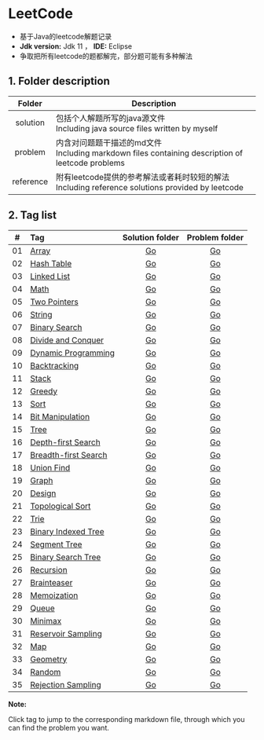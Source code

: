 # LeetCode

* 基于Java的leetcode解题记录
* **Jdk version:** Jdk 11  ，  **IDE:** Eclipse
* 争取把所有leetcode的题都解完，部分题可能有多种解法

## 1. Folder description  

| Folder |	Description |
| :--: | ---- |
| solution |	包括个人解题所写的java源文件  <br>Including java source files written by myself |
| problem |	内含对问题题干描述的md文件  <br>Including markdown files containing description of leetcode problems |
| reference | 附有leetcode提供的参考解法或者耗时较短的解法  <br>Including reference solutions provided by leetcode |


## 2. Tag list  

| # | Tag | Solution folder | Problem folder |
| :----: | :---- | :----: | :----: |
| 01 | [Array](https://github.com/Apollo4634/LeetCode/blob/master/solution/array/array.md) | [Go](https://github.com/Apollo4634/LeetCode/tree/master/solution/array) | [Go](https://github.com/Apollo4634/LeetCode/tree/master/problem/array) |
| 02 | [Hash Table](https://github.com/Apollo4634/LeetCode/blob/master/solution/hash_table/hash_table.md) | [Go](https://github.com/Apollo4634/LeetCode/tree/master/solution/hash_table) | [Go](https://github.com/Apollo4634/LeetCode/tree/master/problem/hash_table) |
| 03 | [Linked List](https://github.com/Apollo4634/LeetCode/blob/master/solution/linked_list/linked_list.md) | [Go](https://github.com/Apollo4634/LeetCode/tree/master/solution/linked_list) | [Go](https://github.com/Apollo4634/LeetCode/tree/master/problem/linked_list) |
| 04 | [Math](https://github.com/Apollo4634/LeetCode/blob/master/solution/math/math.md) | [Go](https://github.com/Apollo4634/LeetCode/tree/master/solution/math)| [Go](https://github.com/Apollo4634/LeetCode/tree/master/problem/math) |
| 05 | [Two Pointers](https://github.com/Apollo4634/LeetCode/blob/master/solution/two_pointers/two_pointers.md) |[Go](https://github.com/Apollo4634/LeetCode/tree/master/solution/two_pointers)|[Go](https://github.com/Apollo4634/LeetCode/tree/master/problem/two_pointers)|
| 06 | [String](https://github.com/Apollo4634/LeetCode/blob/master/solution/string/string.md) |[Go](https://github.com/Apollo4634/LeetCode/tree/master/solution/string)|[Go](https://github.com/Apollo4634/LeetCode/tree/master/problem/string)|
| 07 | [Binary Search](https://github.com/Apollo4634/LeetCode/blob/master/solution/binary_search/binary_search.md) |[Go](https://github.com/Apollo4634/LeetCode/tree/master/solution/binary_search)|[Go](https://github.com/Apollo4634/LeetCode/tree/master/problem/binary_search)|
| 08 | [Divide and Conquer](https://github.com/Apollo4634/LeetCode/blob/master/solution/divide_and_conquer/divide_and_conquer.md) |[Go](https://github.com/Apollo4634/LeetCode/tree/master/solution/divide_and_conquer)|[Go](https://github.com/Apollo4634/LeetCode/tree/master/problem/divide_and_conquer)|
| 09 | [Dynamic Programming](https://github.com/Apollo4634/LeetCode/blob/master/solution/dynamic_programming/dynamic_programming.md) |[Go](https://github.com/Apollo4634/LeetCode/tree/master/solution/dynamic_programming)|[Go](https://github.com/Apollo4634/LeetCode/tree/master/problem/dynamic_programming)|
| 10 | [Backtracking](https://github.com/Apollo4634/LeetCode/blob/master/solution/backtracking/backtracking.md) |[Go](https://github.com/Apollo4634/LeetCode/tree/master/solution/backtracking)|[Go](https://github.com/Apollo4634/LeetCode/tree/master/problem/backtracking)|
| 11 | [Stack](https://github.com/Apollo4634/LeetCode/blob/master/solution/stack/stack.md) |[Go](https://github.com/Apollo4634/LeetCode/tree/master/solution/stack)|[Go](https://github.com/Apollo4634/LeetCode/tree/master/problem/stack)|
| 12 | [Greedy](https://github.com/Apollo4634/LeetCode/blob/master/solution/greedy/greedy.md) |[Go](https://github.com/Apollo4634/LeetCode/tree/master/solution/greedy)|[Go](https://github.com/Apollo4634/LeetCode/tree/master/problem/greedy)|
| 13 | [Sort](https://github.com/Apollo4634/LeetCode/blob/master/solution/sort/sort.md) |[Go](https://github.com/Apollo4634/LeetCode/tree/master/solution/sort)|[Go](https://github.com/Apollo4634/LeetCode/tree/master/problem/sort)|
| 14 | [Bit Manipulation](https://github.com/Apollo4634/LeetCode/blob/master/solution/bit_manipulation/bit_manipulation.md) |[Go](https://github.com/Apollo4634/LeetCode/tree/master/solution/bit_manipulation)|[Go](https://github.com/Apollo4634/LeetCode/tree/master/problem/bit_manipulation)|
| 15 | [Tree](https://github.com/Apollo4634/LeetCode/blob/master/solution/tree/tree.md) |[Go](https://github.com/Apollo4634/LeetCode/tree/master/solution/tree)|[Go](https://github.com/Apollo4634/LeetCode/tree/master/problem/tree)|
| 16 | [Depth-first Search](https://github.com/Apollo4634/LeetCode/blob/master/solution/depth_first_search/depth_first_search.md) |[Go](https://github.com/Apollo4634/LeetCode/tree/master/solution/depth_first_search)|[Go](https://github.com/Apollo4634/LeetCode/tree/master/problem/depth_first_search)|
| 17 | [Breadth-first Search](https://github.com/Apollo4634/LeetCode/blob/master/solution/breadth_first_search/breadth_first_search.md) |[Go](https://github.com/Apollo4634/LeetCode/tree/master/solution/breadth_first_search)|[Go](https://github.com/Apollo4634/LeetCode/tree/master/problem/breadth_first_search)|
| 18 | [Union Find](https://github.com/Apollo4634/LeetCode/blob/master/solution/union_find/union_find.md) |[Go](https://github.com/Apollo4634/LeetCode/tree/master/solution/union_find)|[Go](https://github.com/Apollo4634/LeetCode/tree/master/problem/union_find)|
| 19 | [Graph](https://github.com/Apollo4634/LeetCode/blob/master/solution/graph/graph.md) |[Go](https://github.com/Apollo4634/LeetCode/tree/master/solution/graph)|[Go](https://github.com/Apollo4634/LeetCode/tree/master/problem/graph)|
| 20 | [Design](https://github.com/Apollo4634/LeetCode/blob/master/solution/design/design.md) |[Go](https://github.com/Apollo4634/LeetCode/tree/master/solution/design)|[Go](https://github.com/Apollo4634/LeetCode/tree/master/problem/design)|
| 21 | [Topological Sort](https://github.com/Apollo4634/LeetCode/blob/master/solution/topological_sort/topological_sort.md) |[Go](https://github.com/Apollo4634/LeetCode/tree/master/solution/topological_sort)|[Go](https://github.com/Apollo4634/LeetCode/tree/master/problem/topological_sort)|
| 22 | [Trie](https://github.com/Apollo4634/LeetCode/blob/master/solution/trie/trie.md) |[Go](https://github.com/Apollo4634/LeetCode/tree/master/solution/trie)|[Go](https://github.com/Apollo4634/LeetCode/tree/reference/problem/trie)|
| 23 | [Binary Indexed Tree](https://github.com/Apollo4634/LeetCode/blob/master/solution/binary_indexed_tree/binary_indexed_tree.md) |[Go](https://github.com/Apollo4634/LeetCode/tree/master/solution/binary_indexed_tree)|[Go](https://github.com/Apollo4634/LeetCode/tree/master/problem/binary_indexed_tree)|
| 24 | [Segment Tree](https://github.com/Apollo4634/LeetCode/blob/master/solution/segment_tree/segment_tree.md) |[Go](https://github.com/Apollo4634/LeetCode/tree/master/solution/segment_tree)|[Go](https://github.com/Apollo4634/LeetCode/tree/master/problem/segment_tree)|
| 25 | [Binary Search Tree](https://github.com/Apollo4634/LeetCode/blob/master/solution/binary_search_tree/binary_search_tree.md) |[Go](https://github.com/Apollo4634/LeetCode/tree/master/solution/binary_search_tree)|[Go](https://github.com/Apollo4634/LeetCode/tree/master/problem/binary_search_tree)|
| 26 | [Recursion](https://github.com/Apollo4634/LeetCode/blob/master/solution/recursion/recursion.md) |[Go](https://github.com/Apollo4634/LeetCode/tree/master/solution/recursion)|[Go](https://github.com/Apollo4634/LeetCode/tree/master/problem/recursion)|
| 27 | [Brainteaser](https://github.com/Apollo4634/LeetCode/blob/master/solution/brainteaser) |[Go](https://github.com/Apollo4634/LeetCode/tree/master/solution/brainteaser)|[Go](https://github.com/Apollo4634/LeetCode/tree/master/problem/brainteaser)|
| 28 | [Memoization](https://github.com/Apollo4634/LeetCode/blob/master/solution/memoization/memoization.md) |[Go](https://github.com/Apollo4634/LeetCode/tree/master/solution/memoization)|[Go](https://github.com/Apollo4634/LeetCode/tree/master/problem/memoization)|
| 29 | [Queue](https://github.com/Apollo4634/LeetCode/blob/master/solution/queue/queue.md) |[Go](https://github.com/Apollo4634/LeetCode/tree/master/solution/queue)|[Go](https://github.com/Apollo4634/LeetCode/tree/master/problem/queue)|
| 30 | [Minimax](https://github.com/Apollo4634/LeetCode/blob/master/solution/minimax/minimax.md) |[Go](https://github.com/Apollo4634/LeetCode/tree/master/solution/minimax)|[Go](https://github.com/Apollo4634/LeetCode/tree/master/problem/minimax)|
| 31 | [Reservoir Sampling](https://github.com/Apollo4634/LeetCode/blob/master/solution/reservoir_sampling.md) |[Go](https://github.com/Apollo4634/LeetCode/tree/master/solution/reservoir_sampling)|[Go](https://github.com/Apollo4634/LeetCode/tree/master/problem/reservoir_sampling)|
| 32 | [Map](https://github.com/Apollo4634/LeetCode/blob/master/solution/map/map.md) |[Go](https://github.com/Apollo4634/LeetCode/tree/master/solution/map)|[Go](https://github.com/Apollo4634/LeetCode/tree/master/problem/map)|
| 33 | [Geometry](https://github.com/Apollo4634/LeetCode/blob/master/solution/geometry/geometry.md) |[Go](https://github.com/Apollo4634/LeetCode/tree/master/solution/geometry)|[Go](https://github.com/Apollo4634/LeetCode/tree/master/problem/geometry)|
| 34 | [Random](https://github.com/Apollo4634/LeetCode/blob/master/solution/random/random.md) |[Go](https://github.com/Apollo4634/LeetCode/tree/master/solution/random)|[Go](https://github.com/Apollo4634/LeetCode/tree/master/problem/random)|
| 35 | [Rejection Sampling](https://github.com/Apollo4634/LeetCode/blob/master/solution/rejection_sampling/rejection_sampling.md) |[Go](https://github.com/Apollo4634/LeetCode/tree/master/solution/rejection_sampling)|[Go](https://github.com/Apollo4634/LeetCode/tree/master/problem/rejection_sampling)|

**Note:**  

Click tag to jump to the corresponding markdown file, through which you can find the problem you want.